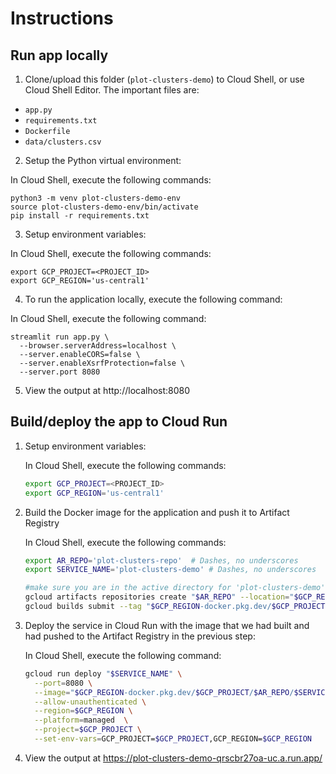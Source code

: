 # Instructions

## Run app locally
1. Clone/upload this folder (`plot-clusters-demo`) to Cloud Shell, or use Cloud Shell Editor. The important files are:

- `app.py`
- `requirements.txt`
- `Dockerfile`
- `data/clusters.csv`

2. Setup the Python virtual environment:

In Cloud Shell, execute the following commands:
```
python3 -m venv plot-clusters-demo-env
source plot-clusters-demo-env/bin/activate
pip install -r requirements.txt
```

3. Setup environment variables:

In Cloud Shell, execute the following commands:
```
export GCP_PROJECT=<PROJECT_ID>
export GCP_REGION='us-central1'
```

4. To run the application locally, execute the following command:

In Cloud Shell, execute the following command:
```
streamlit run app.py \
  --browser.serverAddress=localhost \
  --server.enableCORS=false \
  --server.enableXsrfProtection=false \
  --server.port 8080
```

5. View the output at http://localhost:8080


## Build/deploy the app to Cloud Run

1. Setup environment variables:

    In Cloud Shell, execute the following commands:

    ```bash
    export GCP_PROJECT=<PROJECT_ID>
    export GCP_REGION='us-central1'
    ```

2. Build the Docker image for the application and push it to Artifact Registry

    In Cloud Shell, execute the following commands:

    ```bash
    export AR_REPO='plot-clusters-repo'  # Dashes, no underscores
    export SERVICE_NAME='plot-clusters-demo' # Dashes, no underscores

    #make sure you are in the active directory for 'plot-clusters-demo'
    gcloud artifacts repositories create "$AR_REPO" --location="$GCP_REGION" --repository-format=Docker
    gcloud builds submit --tag "$GCP_REGION-docker.pkg.dev/$GCP_PROJECT/$AR_REPO/$SERVICE_NAME"
    ```
3.  Deploy the service in Cloud Run with the image that we
    had built and had pushed to the Artifact Registry in the previous step:

    In Cloud Shell, execute the following command:

    ```bash
    gcloud run deploy "$SERVICE_NAME" \
      --port=8080 \
      --image="$GCP_REGION-docker.pkg.dev/$GCP_PROJECT/$AR_REPO/$SERVICE_NAME" \
      --allow-unauthenticated \
      --region=$GCP_REGION \
      --platform=managed  \
      --project=$GCP_PROJECT \
      --set-env-vars=GCP_PROJECT=$GCP_PROJECT,GCP_REGION=$GCP_REGION

4. View the output at https://plot-clusters-demo-qrscbr27oa-uc.a.run.app/
      